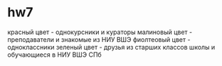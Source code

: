 # hw7
красный цвет - однокурсники и кураторы
малиновый цвет - преподаватели и знакомые из НИУ ВШЭ
фиолтеовый цвет - одноклассники 
зеленый цвет - друзья из старших классов школы и обучающиеся в НИУ ВШЭ СПб
